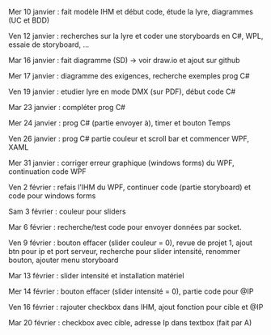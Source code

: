 Mer 10 janvier : fait modèle IHM et début code, étude la lyre, diagrammes (UC et BDD)

Ven 12 janvier : recherches sur la lyre et coder une storyboards en C#, WPL, essaie de storyboard, …

Mar 16 janvier : fait diagramme (SD) -> voir draw.io et ajout sur github

Mer 17 janvier : diagramme des exigences, recherche exemples prog C#

Ven 19 janvier : etudier lyre en mode DMX (sur PDF), début code C#

Mar 23 janvier : compléter prog C#

Mer 24 janvier : prog C# (partie envoyer à), timer et bouton Temps

Ven 26 janvier : prog C# partie couleur et scroll bar et commencer WPF, XAML

Mer 31 janvier : corriger erreur graphique (windows forms) du WPF, continuation code WPF


Ven 2 février : refais l’IHM du WPF, continuer code (partie storyboard) et code pour windows forms

Sam 3 février : couleur pour sliders 

Mar 6 février : recherche/test code pour envoyer données par socket.

Ven 9 février : bouton effacer (slider couleur = 0), revue de projet 1, ajout btn pour ip et port serveur, recherche pour slider intensité, renommer bouton, ajouter menu storyboard

Mar 13 février : slider intensité et installation matériel 

Mer 14 février : bouton effacer (slider intensité = 0), partie code pour @IP

Ven 16 février : rajouter checkbox dans IHM, ajout fonction pour cible et @IP

Mar 20 février : checkbox avec cible, adresse Ip dans textbox (fait par A)

